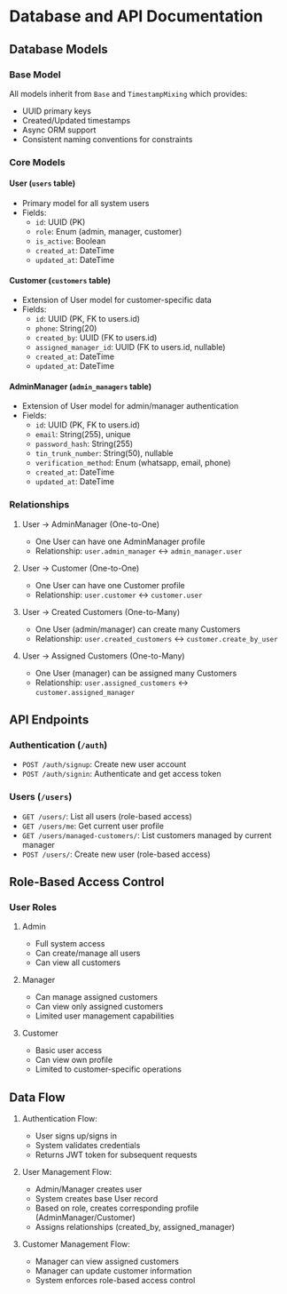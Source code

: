 # Database and API Documentation

## Database Models

### Base Model
All models inherit from `Base` and `TimestampMixing` which provides:
- UUID primary keys
- Created/Updated timestamps
- Async ORM support
- Consistent naming conventions for constraints

### Core Models

#### User (`users` table)
- Primary model for all system users
- Fields:
  - `id`: UUID (PK)
  - `role`: Enum (admin, manager, customer)
  - `is_active`: Boolean
  - `created_at`: DateTime
  - `updated_at`: DateTime

#### Customer (`customers` table)
- Extension of User model for customer-specific data
- Fields:
  - `id`: UUID (PK, FK to users.id)
  - `phone`: String(20)
  - `created_by`: UUID (FK to users.id)
  - `assigned_manager_id`: UUID (FK to users.id, nullable)
  - `created_at`: DateTime
  - `updated_at`: DateTime

#### AdminManager (`admin_managers` table)
- Extension of User model for admin/manager authentication
- Fields:
  - `id`: UUID (PK, FK to users.id)
  - `email`: String(255), unique
  - `password_hash`: String(255)
  - `tin_trunk_number`: String(50), nullable
  - `verification_method`: Enum (whatsapp, email, phone)
  - `created_at`: DateTime
  - `updated_at`: DateTime

### Relationships

1. User -> AdminManager (One-to-One)
   - One User can have one AdminManager profile
   - Relationship: `user.admin_manager` ↔ `admin_manager.user`

2. User -> Customer (One-to-One)
   - One User can have one Customer profile
   - Relationship: `user.customer` ↔ `customer.user`

3. User -> Created Customers (One-to-Many)
   - One User (admin/manager) can create many Customers
   - Relationship: `user.created_customers` ↔ `customer.create_by_user`

4. User -> Assigned Customers (One-to-Many)
   - One User (manager) can be assigned many Customers
   - Relationship: `user.assigned_customers` ↔ `customer.assigned_manager`

## API Endpoints

### Authentication (`/auth`)
- `POST /auth/signup`: Create new user account
- `POST /auth/signin`: Authenticate and get access token

### Users (`/users`)
- `GET /users/`: List all users (role-based access)
- `GET /users/me`: Get current user profile
- `GET /users/managed-customers/`: List customers managed by current manager
- `POST /users/`: Create new user (role-based access)

## Role-Based Access Control

### User Roles
1. Admin
   - Full system access
   - Can create/manage all users
   - Can view all customers

2. Manager
   - Can manage assigned customers
   - Can view only assigned customers
   - Limited user management capabilities

3. Customer
   - Basic user access
   - Can view own profile
   - Limited to customer-specific operations

## Data Flow
1. Authentication Flow:
   - User signs up/signs in
   - System validates credentials
   - Returns JWT token for subsequent requests

2. User Management Flow:
   - Admin/Manager creates user
   - System creates base User record
   - Based on role, creates corresponding profile (AdminManager/Customer)
   - Assigns relationships (created_by, assigned_manager)

3. Customer Management Flow:
   - Manager can view assigned customers
   - Manager can update customer information
   - System enforces role-based access control 